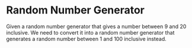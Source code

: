 # Random Number Generator

Given a random number generator that gives a number between 9 and 20 inclusive. We need to convert it into a random number generator that generates a random number between 1 and 100 inclusive instead. 

